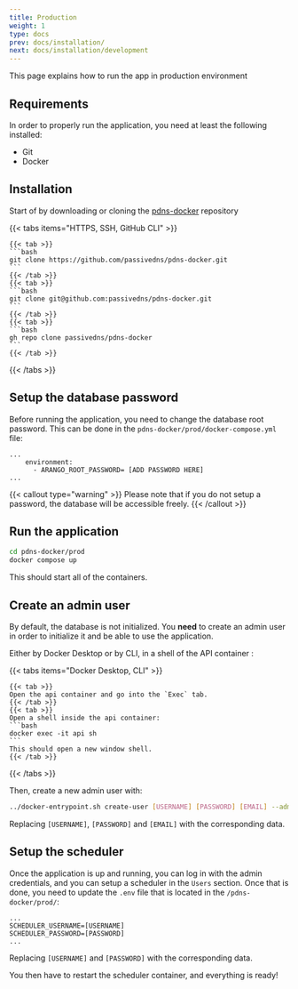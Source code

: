 ```yaml
---
title: Production
weight: 1
type: docs
prev: docs/installation/
next: docs/installation/development
---
```


This page explains how to run the app in production environment

## Requirements

In order to properly run the application, you need at least the following installed:
- Git
- Docker

## Installation

Start of by downloading or cloning the [pdns-docker](https://github.com/passivedns/pdns-docker/) repository

{{< tabs items="HTTPS, SSH, GitHub CLI" >}}

    {{< tab >}}
    ```bash
    git clone https://github.com/passivedns/pdns-docker.git
    ```
    {{< /tab >}}
    {{< tab >}}
    ```bash
    git clone git@github.com:passivedns/pdns-docker.git
    ```
    {{< /tab >}}
    {{< tab >}}
    ```bash
    gh repo clone passivedns/pdns-docker
    ```
    {{< /tab >}}

{{< /tabs >}}

## Setup the database password

Before running the application, you need to change the database root password. This can be done in the `pdns-docker/prod/docker-compose.yml` file:

```docker {filename="docker-compose.yml", linenos=table,linenostart=9}
...
    environment:
      - ARANGO_ROOT_PASSWORD= [ADD PASSWORD HERE]
...
```

{{< callout type="warning" >}}
  Please note that if you do not setup a password, the database will be accessible freely.
{{< /callout >}}

## Run the application

```bash
cd pdns-docker/prod
docker compose up
```

This should start all of the containers. 

## Create an admin user

By default, the database is not initialized. You **need** to create an admin user in order to initialize it and be able to use the application.

Either by Docker Desktop or by CLI, in a shell of the API container :

{{< tabs items="Docker Desktop, CLI" >}}

    {{< tab >}}
    Open the api container and go into the `Exec` tab.
    {{< /tab >}}
    {{< tab >}}
    Open a shell inside the api container:
    ```bash
    docker exec -it api sh
    ```
    This should open a new window shell.
    {{< /tab >}}

{{< /tabs >}}

Then, create a new admin user with:
```bash
../docker-entrypoint.sh create-user [USERNAME] [PASSWORD] [EMAIL] --admin
```
Replacing `[USERNAME]`, `[PASSWORD]` and `[EMAIL]` with the corresponding data.

## Setup the scheduler

Once the application is up and running, you can log in with the admin credentials, and you can setup a scheduler in the `Users` section. Once that is done, you need to update the `.env` file that is located in the `/pdns-docker/prod/`:

```env {filename=".env", linenos=table,linenostart=4}
...
SCHEDULER_USERNAME=[USERNAME]
SCHEDULER_PASSWORD=[PASSWORD]
...
```

Replacing `[USERNAME]` and `[PASSWORD]` with the corresponding data.

You then have to restart the scheduler container, and everything is ready!